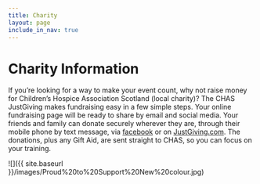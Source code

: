 ```yaml
---
title: Charity
layout: page
include_in_nav: true
---
```

# Charity Information

If you’re looking for a way to make your event count, why not raise money for Children’s Hospice Association Scotland (local charity)? The CHAS JustGiving makes fundraising easy in a few simple steps. Your online fundraising page will be ready to share by email and social media. Your friends and family can donate securely wherever they are, through their mobile phone by text message, via [facebook](https://www.facebook.com/childrenshospiceassociationscotland/) or on [JustGiving.com](https://www.justgiving.com/chas). The donations, plus any Gift Aid, are sent straight to CHAS, so you can focus on your training.

![]({{ site.baseurl }}/images/Proud%20to%20Support%20New%20colour.jpg)